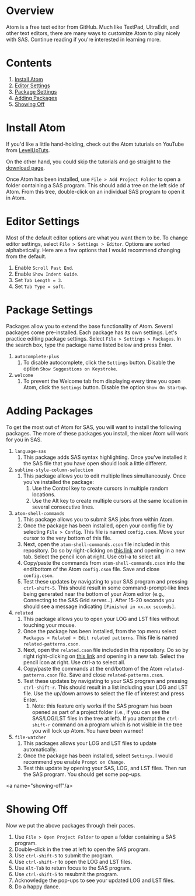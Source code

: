 # Overview

Atom is a free text editor from GitHub. Much like TextPad, UltraEdit, and other text editors, there are many ways to customize Atom to play nicely with SAS. Continue reading if you're interested in learning more.

# Contents

1. <a href="#install-atom">Install Atom</a>
1. <a href="#editor-settings">Editor Settings</a>
1. <a href="#package-settings">Package Settings</a>
1. <a href="#adding-packages">Adding Packages</a>
1. <a href="#showing-off">Showing Off</a>

<a name="install-atom"/>

# Install Atom

If you'd like a little hand-holding, check out the Atom tuturials on YouTube from [LevelUpTuts](https://www.youtube.com/watch?v=WWwBQQOGllo&list=PLLnpHn493BHHf0w8uGu9NM8LPf498ZvL_).

On the other hand, you could skip the tutorials and go straight to the [download page](https://atom.io/).

Once Atom has been installed, use `File > Add Project Folder` to open a folder containing a SAS program. This should add a tree on the left side of Atom. From this tree, double-click on an individual SAS program to open it in Atom.

<a name="editor-settings"/>

# Editor Settings

Most of the default editor options are what you want them to be. To change editor settings, select `File > Settings > Editor`. Options are sorted alphabetically. Here are a few options that I would recommend changing from the default.

1. Enable `Scroll Past End`.
1. Enable `Show Indent Guide`.
1. Set `Tab Length = 3`.
1. Set `Tab Type = soft`.

<a name="package-settings"/>

# Package Settings

Packages allow you to extend the base functionality of Atom. Several packages come pre-installed. Each package has its own settings. Let's practice editing package settings. Select `File > Settings > Packages`. In the search box, type the package name listed below and press Enter.

1. `autocomplete-plus`
   1. To disable autocomplete, click the `Settings` button. Disable the option `Show Suggestions on Keystroke`.
1. `welcome`
   1. To prevent the Welcome tab from displaying every time you open Atom, click the `Settings` button. Disable the option `Show On Startup`.

<a name="adding-packages"/>

# Adding Packages

To get the most out of Atom for SAS, you will want to install the following packages. The more of these packages you install, the nicer Atom will work for you in SAS.

1. `language-sas`
   1. This package adds SAS syntax highlighting. Once you've installed it the SAS file that you have open should look a little different.
1. `sublime-style-column-selection`
   1. This package allows you to edit multiple lines simultaneously. Once you've installed the package:
      1. Use the Control key to create cursors in multiple random locations.
      1. Use the Alt key to create multiple cursors at the same location in several consecutive lines.
1. `atom-shell-commands`
   1. This package allows you to submit SAS jobs from within Atom.
   1. Once the package has been installed, open your config file by selecting `File > Config`. This file is named `config.cson`. Move your cursor to the very bottom of this file.
   1. Next, open the `atom-shell-commands.cson` file included in this repository. Do so by right-clicking on [this link](https://github.com/srosanba/sas-atom/blob/master/atom-shell-commands.cson) and opening in a new tab. Select the pencil icon at right. Use ctrl-a to select all.
   1. Copy/paste the commands from `atom-shell-commands.cson` into the end/bottom of the Atom `config.cson` file. Save and close `config.cson`.
   1. Test these updates by navigating to your SAS program and pressing `ctrl-shift-5`. This should result in some command-prompt-like lines being generated near the bottom of your Atom editor (e.g., Connecting to the SAS Grid server...). After 15-20 seconds you should see a message indicating `[Finished in xx.xx seconds]`.
1. `related`
   1. This package allows you to open your LOG and LST files without touching your mouse.
   1. Once the package has been installed, from the top menu select `Packages > Related > Edit related patterns`. This file is named `related-patterns.cson`.
   1. Next, open the `related.cson` file included in this repository. Do so by right right-clicking on [this link](https://github.com/srosanba/sas-atom/blob/master/related.cson) and opening in a new tab. Select the pencil icon at right. Use ctrl-a to select all.
   1. Copy/paste the commands at the end/bottom of the Atom `related-patterns.cson` file. Save and close `related-patterns.cson`.
   1. Test these updates by navigating to your SAS program and pressing `ctrl-shift-r`. This should result in a list including your LOG and LST file. Use the up/down arrows to select the file of interest and press Enter.
      1. Note: this feature only works if the SAS program has been opened as part of a project folder (i.e., if you can see the SAS/LOG/LST files in the tree at left). If you attempt the `ctrl-shift-r` command on a program which is not visible in the tree you will lock up Atom. You have been warned!
1. `file-watcher`
   1. This packages allows your LOG and LST files to update automatically.
   1. Once the package has been installed, select `Settings`. I would recommend you enable `Prompt on Change`.
   1. Test this update by opening your SAS, LOG, and LST files. Then run the SAS program. You should get some pop-ups.

<a name="showing-off"/a>

# Showing Off

Now we put the above packages through their paces.

1. Use `File > Open Project Folder` to open a folder containing a SAS program.
1. Double-click in the tree at left to open the SAS program.
1. Use `ctrl-shift-5` to submit the program.
1. Use `ctrl-shift-r` to open the LOG and LST files.
1. Use `Alt-Tab` to return focus to the SAS program.
1. Use `ctrl-shift-5` to resubmit the program.
1. Acknowledge the pop-ups to see your updated LOG and LST files.
1. Do a happy dance.
